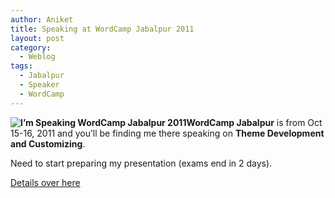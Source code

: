 ```yaml
---
author: Aniket
title: Speaking at WordCamp Jabalpur 2011
layout: post
category:
  - Weblog
tags:
  - Jabalpur
  - Speaker
  - WordCamp
---
```

**![I’m Speaking WordCamp Jabalpur 2011][1]WordCamp Jabalpur** is from Oct 15-16, 2011 and you’ll be finding me there speaking on **Theme Development and Customizing**.

Need to start preparing my presentation (exams end in 2 days).

[Details over here][2]

 [1]: http://i2.wp.com/2011.jabalpur.wordcamp.org/files/2011/09/speaking.jpg?resize=150%2C150 "I’m Speaking WordCamp Jabalpur 2011"
 [2]: http://2011.jabalpur.wordcamp.org/2011/09/13/speaker-aniket-pant/ "Speaker Profile"